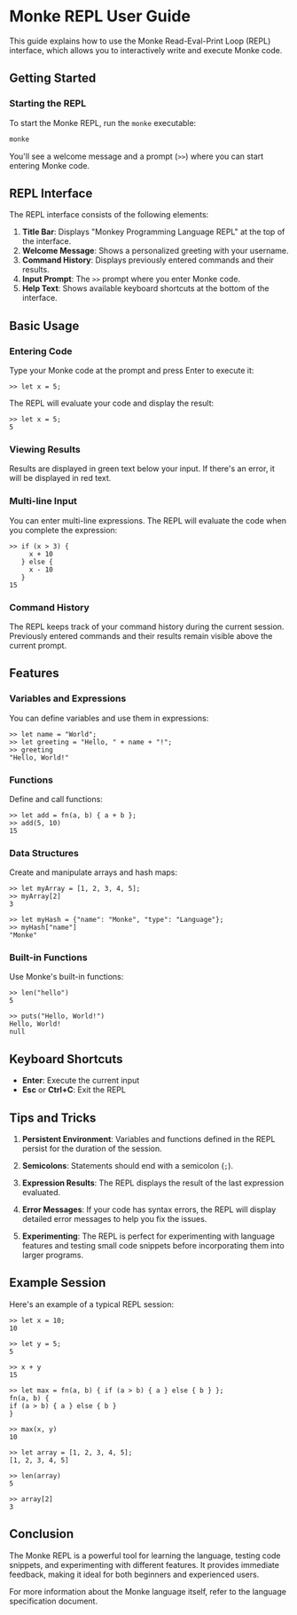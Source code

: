 # Monke REPL User Guide

This guide explains how to use the Monke Read-Eval-Print Loop (REPL) interface,
which allows you to interactively write and execute Monke code.

## Getting Started

### Starting the REPL

To start the Monke REPL, run the `monke` executable:

```bash
monke
```

You'll see a welcome message and a prompt (`>>`) where you can start entering Monke code.

## REPL Interface

The REPL interface consists of the following elements:

1. **Title Bar**: Displays "Monkey Programming Language REPL" at the top of the interface.
2. **Welcome Message**: Shows a personalized greeting with your username.
3. **Command History**: Displays previously entered commands and their results.
4. **Input Prompt**: The `>>` prompt where you enter Monke code.
5. **Help Text**: Shows available keyboard shortcuts at the bottom of the interface.

## Basic Usage

### Entering Code

Type your Monke code at the prompt and press Enter to execute it:
  
```console
>> let x = 5;
```

The REPL will evaluate your code and display the result:

```console
>> let x = 5;
5
```

### Viewing Results

Results are displayed in green text below your input. If there's an error, it will be displayed in red text.

### Multi-line Input

You can enter multi-line expressions. The REPL will evaluate the code when you complete the expression:

```console
>> if (x > 3) {
     x + 10
   } else {
     x - 10
   }
15
```

### Command History

The REPL keeps track of your command history during the current session.
Previously entered commands and their results remain visible above the current prompt.

## Features

### Variables and Expressions

You can define variables and use them in expressions:

```console
>> let name = "World";
>> let greeting = "Hello, " + name + "!";
>> greeting
"Hello, World!"
```

### Functions

Define and call functions:

```console
>> let add = fn(a, b) { a + b };
>> add(5, 10)
15
```

### Data Structures

Create and manipulate arrays and hash maps:

```console
>> let myArray = [1, 2, 3, 4, 5];
>> myArray[2]
3

>> let myHash = {"name": "Monke", "type": "Language"};
>> myHash["name"]
"Monke"
```

### Built-in Functions

Use Monke's built-in functions:

```console
>> len("hello")
5

>> puts("Hello, World!")
Hello, World!
null
```

## Keyboard Shortcuts

- **Enter**: Execute the current input
- **Esc** or **Ctrl+C**: Exit the REPL

## Tips and Tricks

1. **Persistent Environment**: Variables and functions defined in the REPL persist for the duration of the session.

2. **Semicolons**: Statements should end with a semicolon (`;`).

3. **Expression Results**: The REPL displays the result of the last expression evaluated.

4. **Error Messages**: If your code has syntax errors, the REPL will display detailed error messages to help you fix the issues.

5. **Experimenting**: The REPL is perfect for experimenting with language features and testing small code snippets before incorporating them into larger programs.

## Example Session

Here's an example of a typical REPL session:

```console
>> let x = 10;
10

>> let y = 5;
5

>> x + y
15

>> let max = fn(a, b) { if (a > b) { a } else { b } };
fn(a, b) {
if (a > b) { a } else { b }
}

>> max(x, y)
10

>> let array = [1, 2, 3, 4, 5];
[1, 2, 3, 4, 5]

>> len(array)
5

>> array[2]
3
```

## Conclusion

The Monke REPL is a powerful tool for learning the language, testing code snippets, and experimenting with different features. It provides immediate feedback, making it ideal for both beginners and experienced users.

For more information about the Monke language itself, refer to the language specification document.